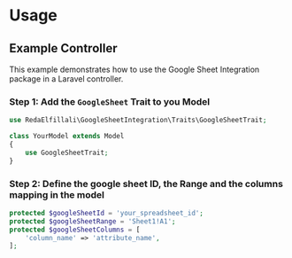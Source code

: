 # Usage

## Example Controller

This example demonstrates how to use the Google Sheet Integration package in a Laravel controller.

### Step 1: Add the `GoogleSheet` Trait to you Model
  
  ```php
  use RedaElfillali\GoogleSheetIntegration\Traits\GoogleSheetTrait;

  class YourModel extends Model
  {
      use GoogleSheetTrait;
  }
  ```
  
### Step 2: Define the google sheet ID, the Range and the columns mapping in the model

  ```php
  protected $googleSheetId = 'your_spreadsheet_id';
  protected $googleSheetRange = 'Sheet1!A1';
  protected $googleSheetColumns = [
      'column_name' => 'attribute_name',
  ];
  ```
